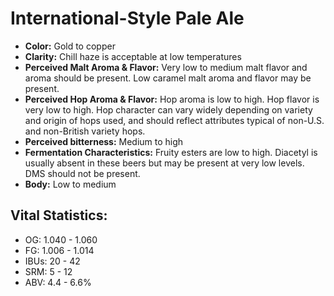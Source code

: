 # International-Style Pale Ale

- **Color:** Gold to copper
- **Clarity:** Chill haze is acceptable at low temperatures
- **Perceived Malt Aroma & Flavor:** Very low to medium malt flavor and aroma should be present. Low caramel malt aroma and flavor may be present.
- **Perceived Hop Aroma & Flavor:** Hop aroma is low to high. Hop flavor is very low to high. Hop character can vary widely depending on variety and origin of hops used, and should reflect attributes typical of non-U.S. and non-British variety hops.
- **Perceived bitterness:** Medium to high
- **Fermentation Characteristics:** Fruity esters are low to high. Diacetyl is usually absent in these beers but may be present at very low levels. DMS should not be present.
- **Body:** Low to medium

## Vital Statistics:

- OG: 1.040 - 1.060
- FG: 1.006 - 1.014
- IBUs: 20 - 42
- SRM: 5 - 12
- ABV: 4.4 - 6.6%

